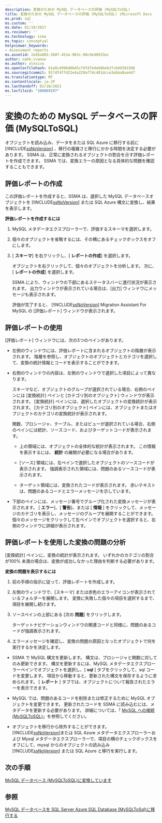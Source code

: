 ```yaml
---
description: 変換のための MySQL データベースの評価 (MySQLToSQL)
title: 変換のための MySQL データベースの評価 (MySQLToSQL) |Microsoft Docs
ms.prod: sql
ms.custom: ''
ms.date: 01/19/2017
ms.reviewer: ''
ms.technology: ssma
ms.topic: conceptual
helpviewer_keywords:
- Assessment reports
ms.assetid: 2a56a003-3b0f-453a-963c-00c9e40933ec
author: nahk-ivanov
ms.author: alexiva
ms.openlocfilehash: 61e8cd99640b45cfdfd74de60beb2fcbd9393308
ms.sourcegitcommit: 917df4ffd22e4a229af7dc481dcce3ebba0aa4d7
ms.translationtype: MT
ms.contentlocale: ja-JP
ms.lasthandoff: 02/10/2021
ms.locfileid: "100069197"
---
```

# <a name="assessing-mysql-databases-for-conversion-mysqltosql"></a>変換のための MySQL データベースの評価 (MySQLToSQL)
オブジェクトを読み込み、データをまたは SQL Azure に移行する前に [!INCLUDE[ssNoVersion](../../includes/ssnoversion-md.md)] 、移行の複雑さと移行にかかる時間を決定する必要があります。 SSMA は、正常に変換されるオブジェクトの割合を示す評価レポートを作成できます。 SSMA では、変換エラーの原因となる具体的な問題を確認することもできます。  
  
## <a name="creating-assessment-reports"></a>評価レポートの作成  
この評価レポートを作成すると、SSMA は、選択した MySQL データベースオブジェクトを [!INCLUDE[ssNoVersion](../../includes/ssnoversion-md.md)] または SQL Azure 構文に変換し、結果を表示します。  
  
**評価レポートを作成するには**  
  
1.  MySQL メタデータエクスプローラーで、評価するスキーマを選択します。  
  
2.  個々のオブジェクトを省略するには、その横にあるチェックボックスをオフにします。  
  
3.  [ **スキーマ**] を右クリックし、[ **レポートの作成**] を選択します。  
  
    オブジェクトを右クリックして、個々のオブジェクトを分析します。 次に、[ **レポートの作成**] を選択します。  
  
    SSMA により、ウィンドウの下部にあるステータスバーに進行状況が表示されます。 出力ウィンドウが表示されている場合は、[出力] ウィンドウにメッセージも表示されます。  
  
    評価が完了すると、 [!INCLUDE[ssNoVersion](../../includes/ssnoversion-md.md)] Migration Assistant For MySQL の [評価レポート] ウィンドウが表示されます。  
  
## <a name="using-assessment-reports"></a>評価レポートの使用  
[評価レポート] ウィンドウには、次の3つのペインがあります。  
  
-   左側のウィンドウには、評価レポートに含まれるオブジェクトの階層が表示されます。 階層を参照し、オブジェクトのオブジェクトとカテゴリを選択して、変換の統計情報とコードを表示することができます。  
  
-   右側のウィンドウの内容は、左側のウィンドウで選択した項目によって異なります。  
  
    スキーマなど、オブジェクトのグループが選択されている場合、右側のペインには [変換統計] ペインと [カテゴリ別のオブジェクト] ウィンドウが表示されます。 [変換統計] ペインには、選択したオブジェクトの変換統計が表示されます。 [カテゴリ別のオブジェクト] ペインには、オブジェクトまたはオブジェクトのカテゴリの変換統計が表示されます。  
  
    関数、プロシージャ、テーブル、またはビューが選択されている場合、右側のペインには統計、ソースコード、およびターゲットコードが表示されます。  
  
    -   上の領域には、オブジェクトの全体的な統計が表示されます。 この情報を表示するには、 **統計** の展開が必要になる場合があります。  
  
    -   [ソース] 領域には、左ペインで選択したオブジェクトのソースコードが表示されます。 強調表示された領域には、問題のあるソースコードが表示されます。  
  
    -   ターゲット領域には、変換されたコードが表示されます。 赤いテキストは、問題のあるコードとエラーメッセージを示しています。  
  
-   下部のペインには、メッセージ番号でグループ化された変換メッセージが表示されます。 [ **エラー**]、[ **警告**]、または [ **情報** ] をクリックして、メッセージのカテゴリを表示し、メッセージのグループを展開することができます。 個々のメッセージをクリックして左ペインでオブジェクトを選択すると、右側のウィンドウに詳細が表示されます。  
  
## <a name="analyzing-conversion-problems-by-using-the-assessment-report"></a>評価レポートを使用した変換の問題の分析  
[変換統計] ペインに、変換の統計が表示されます。 いずれかのカテゴリの割合が100% 未満の場合は、変換が成功しなかった理由を判断する必要があります。  
  
**変換の問題を表示するには**  
  
1.  前の手順の指示に従って、評価レポートを作成します。  
  
2.  左側のウィンドウで、[スキーマ] または赤色のエラーアイコンが表示されているフォルダーを展開します。 変換に失敗した個々の項目を選択するまで、項目を展開し続けます。  
  
3.  ソースペインの上部にある [次の **問題**] をクリックします。  
  
    ターゲットナビゲーションウィンドウの関連コードと同様に、問題のあるコードが強調表示されます。  
  
4.  エラーメッセージを確認し、変換の問題の原因となったオブジェクトで何を実行するかを決定します。  
  
-   SSMA で MySQL 構文を更新します。 構文は、プロシージャと関数に対してのみ更新できます。 構文を更新するには、MySQL メタデータエクスプローラーペインでオブジェクトを選択し、[ **sql** ] タブをクリックして、sql コードを変更します。 項目から移動すると、更新された構文を保存するように求められます。 [ **レポート** ] タブでは、オブジェクトについて報告されたエラーを表示できます。  
  
-   MySQL では、問題のあるコードを削除または修正するために MySQL オブジェクトを変更できます。 更新されたコードを SSMA に読み込むには、メタデータを更新する必要があります。 詳細については、「 [MySQL への接続 &#40;MySQLToSQL&#41;](../../ssma/mysql/connecting-to-mysql-mysqltosql.md)」を参照してください。  
  
-   オブジェクトを移行から除外することができます。 [!INCLUDE[ssNoVersion](../../includes/ssnoversion-md.md)]または SQL Azure メタデータエクスプローラーおよび Mysql メタデータエクスプローラーで、項目の横のチェックボックスをオフにして、mysql からのオブジェクトの読み込み [!INCLUDE[ssNoVersion](../../includes/ssnoversion-md.md)] または SQL Azure と移行を実行します。  
  
## <a name="next-step"></a>次の手順  
[MySQL データベース &#40;MySQLToSQL&#41;に変換しています ](../../ssma/mysql/converting-mysql-databases-mysqltosql.md)  
  
## <a name="see-also"></a>参照  
[MySQL データベースを SQL Server Azure SQL Database &#40;MySQLToSql&#41;に移行する ](../../ssma/mysql/migrating-mysql-databases-to-sql-server-azure-sql-db-mysqltosql.md)  
  
